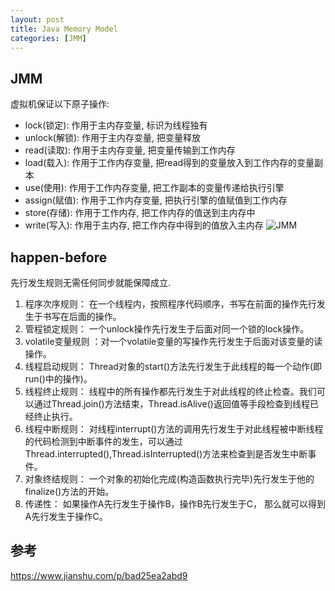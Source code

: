 ```yaml
---
layout: post
title: Java Memory Model
categories: [JMM]
---
```


## JMM

虚拟机保证以下原子操作:
* lock(锁定): 作用于主内存变量, 标识为线程独有
* unlock(解锁): 作用于主内存变量, 把变量释放
* read(读取): 作用于主内存变量, 把变量传输到工作内存
* load(载入): 作用于工作内存变量, 把read得到的变量放入到工作内存的变量副本
* use(使用): 作用于工作内存变量, 把工作副本的变量传递给执行引擎
* assign(赋值): 作用于工作内存变量, 把执行引擎的值赋值到工作内存
* store(存储): 作用于工作内存, 把工作内存的值送到主内存中
* write(写入): 作用于主内存, 把工作内存中得到的值放入主内存
![JMM](https://github.com/shidongwa/seesea2024.github.io/blob/master/images/201807/jmm.png?raw=true)

## happen-before

先行发生规则无需任何同步就能保障成立.

1. 程序次序规则：      在一个线程内，按照程序代码顺序，书写在前面的操作先行发生于书写在后面的操作。
2. 管程锁定规则：      一个unlock操作先行发生于后面对同一个锁的lock操作。
3. volatile变量规则 ：对一个volatile变量的写操作先行发生于后面对该变量的读操作。
4. 线程启动规则：      Thread对象的start()方法先行发生于此线程的每一个动作(即run()中的操作)。
5. 线程终止规则：      线程中的所有操作都先行发生于对此线程的终止检查。我们可以通过Thread.join()方法结束，Thread.isAlive()返回值等手段检查到线程已经终止执行。
6. 线程中断规则：      对线程interrupt()方法的调用先行发生于对此线程被中断线程的代码检测到中断事件的发生，可以通过Thread.interrupted(),Thread.isInterrupted()方法来检查到是否发生中断事件。
7. 对象终结规则：      一个对象的初始化完成(构造函数执行完毕)先行发生于他的finalize()方法的开始。
8. 传递性：     如果操作A先行发生于操作B，操作B先行发生于C， 那么就可以得到A先行发生于操作C。

## 参考

https://www.jianshu.com/p/bad25ea2abd9
